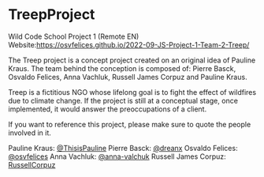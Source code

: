 # TreepProject
Wild Code School Project 1 (Remote EN) Website:https://osvfelices.github.io/2022-09-JS-Project-1-Team-2-Treep/

The Treep project is a concept project created on an original idea of Pauline Kraus. 
The team behind the conception is composed of: Pierre Basck, Osvaldo Felices, Anna Vachluk, Russell James Corpuz and Pauline Kraus.

Treep is a fictitious NGO whose lifelong goal is to fight the effect of wildfires due to climate change. 
If the project is still at a conceptual stage, once implemented, it would answer the preoccupations of a client.

If you want to reference this project, please make sure to quote the people involved in it. 

Pauline Kraus: [@ThisisPauline](https://github.com/ThisisPauline)
Pierre Basck: [@dreanx](https://github.com/@dreanx)
Osvaldo Felices: [@osvfelices](https://github.com/osvfelices)
Anna Vachluk: [@anna-valchuk](https://github.com/anna-valchuk)
Russell James Corpuz: [RussellCorpuz](https://github.com/RussellCorpuz)
